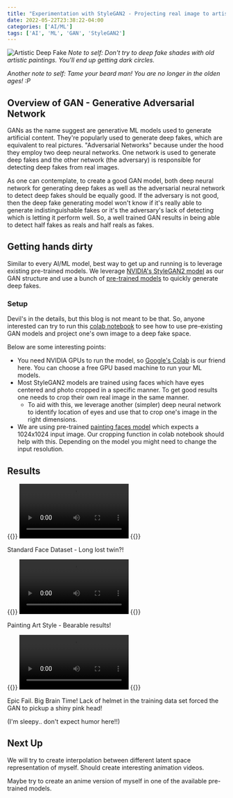 ```yaml
---
title: "Experimentation with StyleGAN2 - Projecting real image to artistic deep fake"
date: 2022-05-22T23:38:22-04:00
categories: ['AI/ML']
tags: ['AI', 'ML', 'GAN', 'StyleGAN2']
---
```




![Artistic Deep Fake](/img/20220522/sample.png)
_Note to self: Don't try to deep fake shades with old artistic paintings. You'll end up getting dark circles._

_Another note to self: Tame your beard man! You are no longer in the olden ages! :P_



## Overview of GAN - Generative Adversarial Network
GANs as the name suggest are generative ML models used to generate artificial content. They're popularly used to generate deep fakes, which are equivalent to real pictures. "Adversarial Networks" because under the hood they employ two deep neural networks. One network is used to generate deep fakes and the other network (the adversary) is responsible for detecting deep fakes from real images.

As one can contemplate, to create a good GAN model, both deep neural network for generating deep fakes as well as the adversarial neural network to detect deep fakes should be equally good. If the adversary is not good, then the deep fake generating model won't know if it's really able to generate indistinguishable fakes or it's the adversary's lack of detecting which is letting it perform well. So, a well trained GAN results in being able to detect half fakes as reals and half reals as fakes.



## Getting hands dirty
Similar to every AI/ML model, best way to get up and running is to leverage existing pre-trained models. We leverage [NVIDIA's StyleGAN2 model](https://github.com/NVlabs/stylegan2) as our GAN structure and use a bunch of [pre-trained models](https://github.com/justinpinkney/awesome-pretrained-stylegan2) to quickly generate deep fakes.

### Setup
Devil's in the details, but this blog is not meant to be that. So, anyone interested can try to run this [colab notebook](https://colab.research.google.com/drive/1Bd3I8Au1CZC0dyQKqxfZ_QCUq1GDdJsx?usp=sharing) to see how to use pre-existing GAN models and project one's own image to a deep fake space.

Below are some interesting points:
* You need NVIDIA GPUs to run the model, so [Google's Colab](https://colab.research.google.com) is our friend here. You can choose a free GPU based machine to run your ML models.
* Most StyleGAN2 models are trained using faces which have eyes centered and photo cropped in a specific manner. To get good results one needs to crop their own real image in the same manner.
	* To aid with this, we leverage another (simpler) deep neural network to identify location of eyes and use that to crop one's image in the right dimensions.
* We are using pre-trained [painting faces model](https://github.com/justinpinkney/awesome-pretrained-stylegan2#painting-faces) which expects a 1024x1024 input image. Our cropping function in colab notebook should help with this. Depending on the model you might need to change the input resolution.


## Results
{{<rawhtml>}} 
<video width=50% controls autoplay loop>
    <source src="/img/20220522/movie.mp4" type="video/mp4">
    Your browser does not support the video tag.  
</video>
{{</rawhtml>}}

Standard Face Dataset - Long lost twin?!


{{<rawhtml>}} 
<video width=50% controls autoplay loop>
    <source src="/img/20220522/movie_pass.mp4" type="video/mp4">
    Your browser does not support the video tag.  
</video>
{{</rawhtml>}}

Painting Art Style - Bearable results!


{{<rawhtml>}}
<video width=50% controls autoplay loop>
    <source src="/img/20220522/movie_fail.mp4" type="video/mp4">
    Your browser does not support the video tag.  
</video>
{{</rawhtml>}}

Epic Fail. Big Brain Time!
Lack of helmet in the training data set forced the GAN to pickup a shiny pink head! 

(I'm sleepy.. don't expect humor here!!)


## Next Up
We will try to create interpolation between different latent space representation of myself. Should create interesting animation videos.

Maybe try to create an anime version of myself in one of the available pre-trained models.

